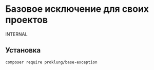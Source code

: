 # Базовое исключение для своих проектов

INTERNAL

## Установка

`composer require proklung/base-exception`


